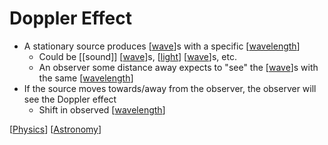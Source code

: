 # Doppler Effect

- A stationary source produces [[wave]]s with a specific [[wavelength]]
  - Could be [[sound]] [[wave]]s, [[light]] [[wave]]s, etc.
  - An observer some distance away expects to "see" the [[wave]]s with the same [[wavelength]]
- If the source moves towards/away from the observer, the observer will see the Doppler effect
  - Shift in observed [[wavelength]]

[[Physics]] [[Astronomy]]

[//begin]: # "Autogenerated link references for markdown compatibility"
[wave]: wave "Wave"
[wavelength]: wavelength "Wavelength"
[light]: light "Light"
[Physics]: physics "Physics"
[Astronomy]: astronomy "Astronomy"
[//end]: # "Autogenerated link references"